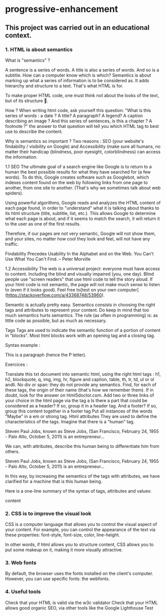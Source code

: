 # progressive-enhancement

## This project was carried out in an educational context.

### 1. HTML is about semantics

What is "semantics" ?

A sentence is a series of words. A title is also a series of words. And so is a subtitle. How can a computer know which is which? Semantics is about marking up what a series of information is to be considered as. It adds hierarchy and structure to a text. That's what HTML is for.

To make proper HTML code, one must think not about the looks of the text, but of its structure 💖.

How ? When writing html code, ask yourself this question: "What is this series of words : a date ? A title? A paragraph? A legend? A caption describing an image ? And this series of sentences, is this a chapter ? A footnote ?" the answer to that question will tell you which HTML tag to best use to describe the content.

Why is semantics so important ?
Two reasons : SEO (your website's findability / visibility on Google) and Accessibility (make sure all humans, no matter their handicap (blindness, poor eyesight, colorblindness) can access the information.

1.1 SEO
The ultimate goal of a search engine like Google is to return to a human the best possible results for what they have searched for (a few words). To do this, Google creates software such as Googlebot, which indexes content found on the web by following links from one page to another, from one site to another. (That's why we sometimes talk about web spiders).

Using powerful algorithms, Google reads and analyzes the HTML content of each page found, in order to "understand" what it is talking about thanks to its html structure (title, subtitle, list, etc.). This allows Google to determine what each page is about, and if it seems to match the search, it will return it to the user as one of the first results.

Therefore, if our pages are not very semantic, Google will not show them, and your sites, no matter how cool they look and feel, will not have any traffic.

Findability Precedes Usability In the Alphabet and on the Web. You Can't Use What You Can't Find. – Peter Morville

1.2 Accessibility
The web is a universal project: everyone must have access to content. Including the blind and visually impaired (you, one day). Blind people use "screen readers" that use html code to tell the story aloud. If your html code is not semantic, the page will not make much sense to listen to (even if it looks good). Feel free to[test on your own computer] (https://stackoverflow.com/a/43368748/53960).

Semantic is actually pretty easy.
Semantics consists in choosing the right tags and attributes to represent your content. Do keep in mind that too much semantics hurts semantics. The rule (as often in programming) is: as little code as possible, but as much as necessary.

Tags
Tags are used to indicate the semantic function of a portion of content in "blocks". Most html blocks work with an opening tag and a closing tag.

Syntax example :

<p>This is a paragraph (hence the P letter).</p>
Exercices :

Translate this txt document into semantic html, using the right html tags : h1, h2, blockquote, q, img, img, hr, figure and caption, table, th, tr, td, ul or ol andli.
No div or span: they do not provide any semantics.
Find, for each of these tags, the origin of their name (that's how we remember them). If in doubt, look for the answer on html5doctor.com.
Add two or three links of your choice in the html page via the tag a
Is there a part that could be considered as a header? If so, group it in a header tag.
And a footer? If so, group this content together in a footer tag
Put all instances of the words "Maybe" in a em or strong tag.
Html attributes
They are used to define the characteristics of the tags. Imagine that there is a "human" tag.

<p>
Steven Paul Jobs, known as Steve Jobs, (San Francisco, February 24, 1955 - Palo Alto, October 5, 2011) is an entrepreneur...
</p>
We can, with attributes, describe this human being to differentiate him from others.

<p class="human" name="Steve Job" nationality="USA" origin="Syria" job="CEO" company="Apple" hair="grey">
Steven Paul Jobs, known as Steve Jobs, (San Francisco, February 24, 1955 - Palo Alto, October 5, 2011) is an entrepreneur...
</p>
In this way, by increasing the semantics of the tags with attributes, we have clarified for a machine that is this human being.

Here is a one-line summary of the syntax of tags, attributes and values:

<tag attribute="value">content</tag> 

### 2. CSS is to improve the visual look
CSS is a computer language that allows you to control the visual aspect of your content. For example, you can control the appearance of the text via these properties: font-style, font-size, color, line-height.

In other words, if html allows you to structure content, CSS allows you to put some makeup on it, making it more visually attractive.

### 3. Web fonts
By default, the browser uses the fonts installed on the client's computer. However, you can use specific fonts: the webfonts.

### 4. Useful tools
Check that your HTML is valid via the w3c validator
Check that your HTML allows good organic SEO, via other tools like the Google Lighthouse Test
